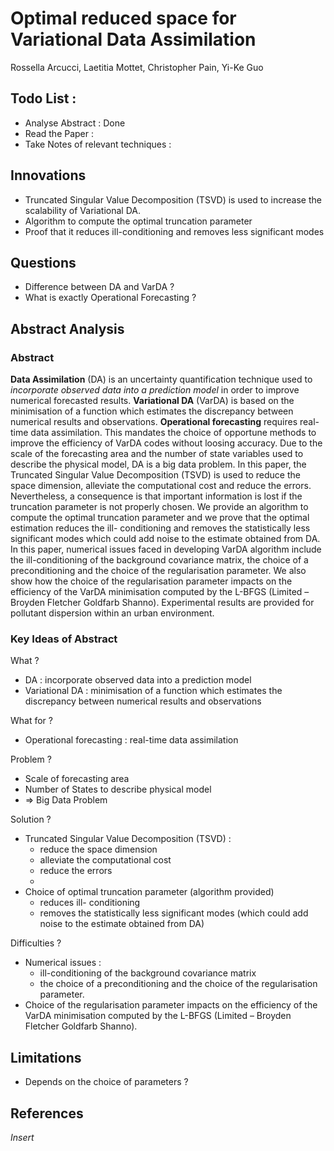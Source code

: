 # Optimal reduced space for Variational Data Assimilation
Rossella Arcucci, Laetitia Mottet, Christopher Pain, Yi-Ke Guo

## Todo List :
- Analyse Abstract : Done
- Read the Paper :
- Take Notes of relevant techniques :

## Innovations
- Truncated Singular Value Decomposition (TSVD) is used to increase the scalability of Variational DA.
- Algorithm to compute the optimal truncation parameter
- Proof that it reduces ill-conditioning and removes less significant modes

## Questions
- Difference between DA and VarDA ?
- What is exactly Operational Forecasting ?

## Abstract Analysis

### Abstract

**Data Assimilation** (DA) is an uncertainty quantification technique used to *incorporate observed data into a prediction model* in order to improve numerical forecasted results. **Variational DA** (VarDA) is based on the minimisation of a function which estimates the discrepancy between numerical results and observations. **Operational forecasting** requires real-time data assimilation. This mandates the choice of opportune methods to improve the efficiency of VarDA codes without loosing accuracy. Due to the scale of the forecasting area and the number of state variables used to describe the physical model, DA is a big data problem. In this paper, the Truncated Singular Value Decomposition (TSVD) is used to reduce the space dimension, alleviate the computational cost and reduce the errors. Nevertheless, a consequence is that important information is lost if the truncation parameter is not properly chosen. We provide an algorithm to compute the optimal truncation parameter and we prove that the optimal estimation reduces the ill- conditioning and removes the statistically less significant modes which could add noise to the estimate obtained from DA. In this paper, numerical issues faced in developing VarDA algorithm include the ill-conditioning of the background covariance matrix, the choice of a preconditioning and the choice of the regularisation parameter. We also show how the choice of the regularisation parameter impacts on the efficiency of the VarDA minimisation computed by the L-BFGS (Limited – Broyden Fletcher Goldfarb Shanno). Experimental results are provided for pollutant dispersion within an urban environment.

### Key Ideas of Abstract
What ?
- DA : incorporate observed data into a prediction model
- Variational DA : minimisation of a function which estimates the discrepancy between numerical results and observations

What for ?
- Operational forecasting : real-time data assimilation

Problem ?
- Scale of forecasting area
- Number of States to describe physical model
- => Big Data Problem

Solution ?
- Truncated Singular Value Decomposition (TSVD) :
  - reduce the space dimension
  - alleviate the computational cost
  - reduce the errors
  -
- Choice of optimal truncation parameter (algorithm provided)
  - reduces ill- conditioning
  - removes the statistically less significant modes (which could add noise to the estimate obtained from DA)

Difficulties ?
- Numerical issues :
  - ill-conditioning of the background covariance matrix
  - the choice of a preconditioning and the choice of the regularisation parameter.
- Choice of the regularisation parameter impacts on the efficiency of the VarDA minimisation computed by the L-BFGS (Limited – Broyden Fletcher Goldfarb Shanno).



## Limitations
- Depends on the choice of parameters ?

## References
*Insert*

